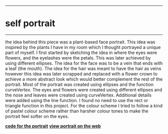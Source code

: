 ___
# self portrait
___


the idea behind this piece was a plant-based face portrait. This idea was inspired by the plants I have in my room which I thought portrayed a unique part of myself. I first started by sketching the idea in where the eyes were flowers, and the eyelashes were the petals. This was later achieved by using different ellipses. The idea for the face was to be a vein that ends with a leaf (the mouth). The idea for the hair was meant to have the hair as veins however this idea was later scrapped and replaced with a flower crown to achieve a more abstract look which would better complement the rest of the portrait. Most of the portrait was created using ellipses and the function curveVertex. The eyes and flowers were created using different ellipses and the nose and leaves were created using curveVertex. Additional details were added using the line function. I found no need to use the rect or triangle function in this project. For the colour scheme I tried to follow a kind of pastel colour scheme rather than harsher colour tones to make the portrait feel softer on the eyes.


__[code for the portrait](https://editor.p5js.org/daniaezz/sketches/KZc_kQgEB)__
__[view portrait on the web](https://editor.p5js.org/daniaezz/full/KZc_kQgEB)__

